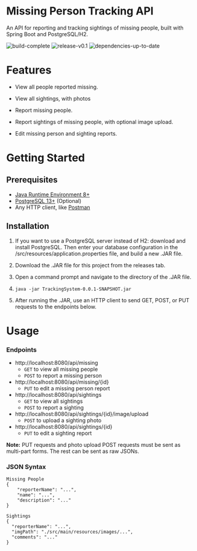 # Missing Person Tracking API

An API for reporting and tracking sightings of missing people, built with Spring Boot and PostgreSQL/H2.

![build-complete](https://img.shields.io/badge/build-complete-green) ![release-v0.1](https://img.shields.io/badge/release-v1.0-blue) ![dependencies-up-to-date](https://img.shields.io/badge/dependencies-up%20to%20date-green)

# Features

- View all people reported missing.

- View all sightings, with photos

- Report missing people.

- Report sightings of missing people, with optional image upload.

- Edit missing person and sighting reports.

# Getting Started

## Prerequisites

- [Java Runtime Environment 8+](https://www.java.com/en/download/manual.jsp)
- [PostgreSQL 13+](https://www.postgresql.org/download/) (Optional)
- Any HTTP client, like [Postman](https://www.postman.com/downloads/)

## Installation

1. If you want to use a PostgreSQL server instead of H2: download and install PostgreSQL. Then enter your database configuration in the /src/resources/application.properties file, and build a new .JAR file.

2. Download the .JAR file for this project from the releases tab.

3. Open a command prompt and navigate to the directory of the .JAR file.

4. `java -jar TrackingSystem-0.0.1-SNAPSHOT.jar`

5. After running the .JAR, use an HTTP client to send GET, POST, or PUT requests to the endpoints below.

# Usage

### Endpoints

- http://localhost:8080/api/missing
    - `GET` to view all missing people
    - `POST` to report a missing person
- http://localhost:8080/api/missing/{id}
    - `PUT` to edit a missing person report
- http://localhost:8080/api/sightings
    - `GET` to view all sightings
    - `POST` to report a sighting
- http://localhost:8080/api/sightings/{id}/image/upload
    - `POST` to upload a sighting photo
- http://localhost:8080/api/sightings/{id}
    - `PUT` to edit a sighting report

**Note:** PUT requests and photo upload POST requests must be sent as multi-part forms. The rest can be sent as raw JSONs.

### JSON Syntax

```
Missing People
{
    "reporterName": "...",
    "name": "...",
    "description": "..."
}

Sightings
{
  "reporterName": "...",
  "imgPath": "./src/main/resources/images/...",
  "comments": "..."
}

```
